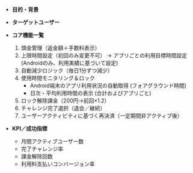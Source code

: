 * **目的・背景**
* **ターゲットユーザー**
* **コア機能一覧**

  1. 頭金管理（返金額＋手数料表示）
  2. 上限時間設定（初回のみ変更不可） -> アプリごとの利用目標時間設定 (Androidのみ、利用実績に基づいて設定)
  3. 自動減少ロジック（毎日1分ずつ減少）
  4. 使用時間モニタリング＆ロック
      * Android端末のアプリ利用状況の自動取得 (フォアグラウンド時間)
      * 日次・平均利用時間の表示 (合計およびアプリごと)
  5. ロック解除課金（200円→前回×1.2）
  6. チャレンジ完了選択（退会／継続）
  7. ユーザーアクティビティに基づく再決済（一定期間非アクティブ後）
* **KPI／成功指標**

  * 月間アクティブユーザー数
  * 完了チャレンジ率
  * 課金解除回数
  * 利用料支払いコンバージョン率 